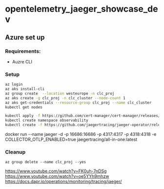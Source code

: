 # opentelemetry_jaeger_showcase_dev

## Azure set up

### Requirements:
- Auzre CLI

### Setup

```bash
az login
az aks install-cli
az group create  --location westeurope -n clc_proj
az aks create -g clc_proj -n clc_cluster --node-count 1
az aks get-credentials --resource-group clc_proj --name clc_cluster
kubectl get nodes

kubectl apply -f https://github.com/cert-manager/cert-manager/releases/download/v1.11.0/cert-manager.yaml
kubectl create namespace observability
kubectl create -f https://github.com/jaegertracing/jaeger-operator/releases/download/v1.41.0/jaeger-operator.yaml -n observability
```

docker run --name jaeger -d -p 16686:16686 -p 4317:4317 -p 4318:4318 -e COLLECTOR_OTLP_ENABLED=true jaegertracing/all-in-one:latest

### Cleanup

```
az group delete --name clc_proj --yes
```

https://www.youtube.com/watch?v=FK0uh-7nDSg
https://www.youtube.com/watch?v=oe5YYh9mhzw
https://docs.dapr.io/operations/monitoring/tracing/jaeger/